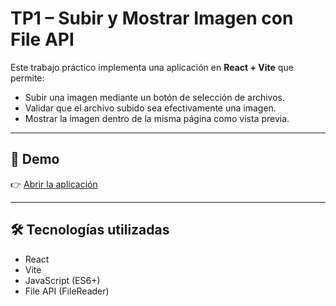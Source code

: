 # TP1 – Subir y Mostrar Imagen con File API

Este trabajo práctico implementa una aplicación en **React + Vite** que permite:

- Subir una imagen mediante un botón de selección de archivos.
- Validar que el archivo subido sea efectivamente una imagen.
- Mostrar la imagen dentro de la misma página como vista previa.

---

## 🚀 Demo

👉 [Abrir la aplicación](http://localhost:5173)

---

## 🛠️ Tecnologías utilizadas

- React
- Vite
- JavaScript (ES6+)
- File API (FileReader)
